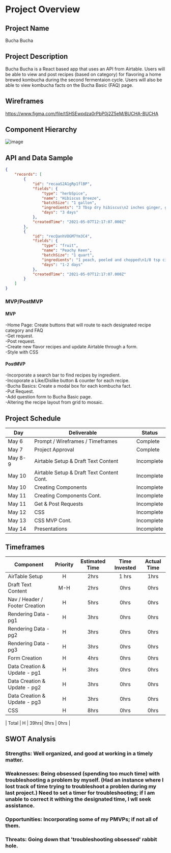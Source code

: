# Project Overview

## Project Name

Bucha Bucha

## Project Description

Bucha Bucha is a React based app that uses an API from Airtable. Users will be able to view and post recipes (based on category) for flavoring a home brewed kombucha during the second fermentaion cycle. Users will also be able to view kombucha facts on the Bucha Basic (FAQ) page.

## Wireframes

https://www.figma.com/file/tSHSEwpdza0rPbP0j2Z5eM/BUCHA-BUCHA

## Component Hierarchy

![image](https://user-images.githubusercontent.com/59977555/117399359-6a02da80-aece-11eb-9539-dec75d9ac5dc.png)
## API and Data Sample

```json
{
    "records": [
        {
            "id": "recaaS2A1gRp1flBP",
            "fields": {
                "type": "herbSpice",
                "name": "Hibiscus Breeze",
                "batchSize": "1 gallon",
                "ingredients": "3 Tbsp dry hibiscus\n2 inches ginger, grated\n1 lime, grated",
                "days": "3 days"
            },
            "createdTime": "2021-05-07T12:17:07.000Z"
        },
        {
            "id": "recQanhVOGM7Ym3C4",
            "fields": {
                "type": "fruit",
                "name": "Peachy Keen",
                "batchSize": "1 quart",
                "ingredients": "1 peach, peeled and chopped\n1/8 tsp cinnamon\npinch of ginger",
                "days": "1-2 days"
            },
            "createdTime": "2021-05-07T12:17:07.000Z"
        }
    ]
}

```

### MVP/PostMVP

#### MVP 

-Home Page: Create buttons that will route to each designated recipe category and FAQ <br>
-Get request.<br>
-Post request.<br>
-Create new flavor recipes and update Airtable through a form.<br>
-Style with CSS


#### PostMVP  

-Incorporate a search bar to find recipes by ingredient.<br>
-Incoporate a Like/Dislike button & counter for each recipe.<br>
-Bucha Basics: Create a modal box for each kombucha fact.<br>
-Put Request.<br>
-Add question form to Bucha Basic page.<br>
-Altering the recipe layout from grid to mosaic.


## Project Schedule

|  Day | Deliverable | Status
|---|---| ---|
|May 6| Prompt / Wireframes / Timeframes | Complete
|May 7| Project Approval | Complete
|May 8-9 | Airtable Setup & Draft Text Content | Incomplete
|May 10 | Airtable Setup & Draft Text Content Cont. | Incomplete
|May 10  | Creating Components | Incomplete
|May 11 | Creating Components Cont. | Incomplete
|May 11 | Get & Post Requests | Incomplete
|May 12|  CSS  | Incomplete
|May 13| CSS MVP Cont. | Incomplete
|May 14| Presentations | Incomplete

## Timeframes

| Component | Priority | Estimated Time | Time Invested | Actual Time |
| --- | :---: |  :---: | :---: | :---: |
| AirTable Setup | H | 2hrs| 1 hrs | 1hrs |
| Draft Text Content | M-H  | 2hrs| 0hrs | 0hrs |
| Nav / Header / Footer Creation | H | 5hrs| 0hrs | 0hrs |
| Rendering Data -pg1 | H | 3hrs| 0hrs | 0hrs |
| Rendering Data - pg2  | H | 3hrs| 0hrs | 0hrs |
| Rendering Data - pg3  | H | 3hrs| 0hrs | 0hrs |
| Form Creation | H | 4hrs| 0hrs | 0hrs |
| Data Creation & Update - pg1 | H | 3hrs| 0hrs | 0hrs |
| Data Creation & Update - pg2| H | 3hrs| 0hrs | 0hrs |
| Data Creation & Update - pg3 | H | 3hrs| 0hrs | 0hrs |
| CSS  | H | 8hrs| 0hrs | 0hrs |

| Total | H | 39hrs| 0hrs | 0hrs |

## SWOT Analysis

### Strengths:  Well organized, and good at working in a timely matter.

### Weaknesses:  Being obsessed (spending too much time) with troubleshooting a problem by myself. (Had an instance where I lost track of time trying to troubleshoot a problen during my last project.) Need to set a timer for troubleshooting; if I am unable to correct it withing the designated time, I wll seek assistance.

### Opportunities:  Incorporating some of my PMVPs; if not all of them.

### Threats:  Going down that 'troubleshooting obsessed' rabbit hole.  
